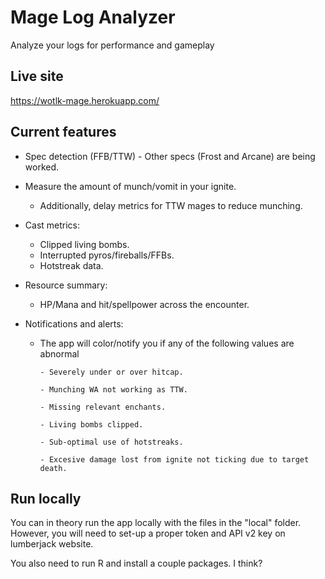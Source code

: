 # Mage Log Analyzer 

Analyze your logs for performance and gameplay


## Live site

https://wotlk-mage.herokuapp.com/


## Current features

- Spec detection (FFB/TTW) - Other specs (Frost and Arcane) are being worked.

- Measure the amount of munch/vomit in your ignite.
    - Additionally, delay metrics for TTW mages to reduce munching. 

- Cast metrics:
    - Clipped living bombs.
    - Interrupted pyros/fireballs/FFBs.
    - Hotstreak data.

- Resource summary:
    - HP/Mana and hit/spellpower across the encounter.
    
- Notifications and alerts:

    - The app will color/notify you if any of the following values are abnormal
    
          - Severely under or over hitcap.
          
          - Munching WA not working as TTW.
          
          - Missing relevant enchants.
          
          - Living bombs clipped.
          
          - Sub-optimal use of hotstreaks.
          
          - Excesive damage lost from ignite not ticking due to target death.


## Run locally

You can in theory run the app locally with the files in the "local" folder. However, you will need to set-up a proper token and API v2 key on lumberjack website.

You also need to run R and install a couple packages. I think?





